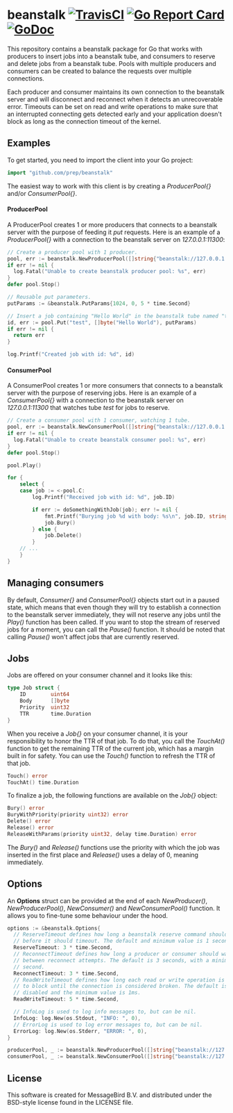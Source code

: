 beanstalk
[![TravisCI](https://travis-ci.org/prep/beanstalk.svg?branch=master)](https://travis-ci.org/prep/beanstalk.svg?branch=master)
[![Go Report Card](https://goreportcard.com/badge/github.com/prep/beanstalk)](https://goreportcard.com/report/github.com/prep/beanstalk)
[![GoDoc](https://godoc.org/github.com/prep/beanstalk?status.svg)](https://godoc.org/github.com/prep/beanstalk)
=========
This repository contains a beanstalk package for Go that works with producers to insert jobs into a beanstalk tube, and consumers to reserve and delete jobs from a beanstalk tube. Pools with multiple producers and consumers can be created to balance the requests over multiple connections.

Each producer and consumer maintains its own connection to the beanstalk server and will disconnect and reconnect when it detects an unrecoverable error. Timeouts can be set on read and write operations to make sure that an interrupted connecting gets detected early and your application doesn't block as long as the connection timeout of the kernel.

Examples
--------
To get started, you need to import the client into your Go project:

```go
import "github.com/prep/beanstalk"
```

The easiest way to work with this client is by creating a *ProducerPool{}* and/or *ConsumerPool{}*.

#### ProducerPool
A ProducerPool creates 1 or more producers that connects to a beanstalk server with the purpose of feeding it *put* requests. Here is an example of a *ProducerPool{}* with a connection to the beanstalk server on *127.0.0.1:11300*:

```go
// Create a producer pool with 1 producer.
pool, err := beanstalk.NewProducerPool([]string{"beanstalk://127.0.0.1:11300"}, nil)
if err != nil {
  log.Fatal("Unable to create beanstalk producer pool: %s", err)
}
defer pool.Stop()

// Reusable put parameters.
putParams := &beanstalk.PutParams{1024, 0, 5 * time.Second}

// Insert a job containing "Hello World" in the beanstalk tube named "test".
id, err := pool.Put("test", []byte("Hello World"), putParams)
if err != nil {
  return err
}

log.Printf("Created job with id: %d", id)
```

#### ConsumerPool
A ConsumerPool creates 1 or more consumers that connects to a beanstalk server with the purpose of reserving jobs. Here is an example of a *ConsumerPool{}* with a connection to the beanstalk server on *127.0.0.1:11300* that watches tube *test* for jobs to reserve.

```go
// Create a consumer pool with 1 consumer, watching 1 tube.
pool, err := beanstalk.NewConsumerPool([]string{"beanstalk://127.0.0.1:11300"}, []string{"test"}, nil)
if err != nil {
  log.Fatal("Unable to create beanstalk consumer pool: %s", err)
}
defer pool.Stop()

pool.Play()

for {
    select {
    case job := <-pool.C:
        log.Printf("Received job with id: %d", job.ID)

        if err := doSomethingWithJob(job); err != nil {
            fmt.Printf("Burying job %d with body: %s\n", job.ID, string(job.Body))
            job.Bury()
        } else {
            job.Delete()
        }
    // ...
    }
}
```

Managing consumers
------------------
By default, *Consumer{}* and *ConsumerPool{}* objects start out in a paused state, which means that even though they will try to establish a connection to the beanstalk server immediately, they will not reserve any jobs until the *Play()* function has been called. If you want to stop the stream of reserved jobs for a moment, you can call the *Pause()* function. It should be noted that calling *Pause()* won't affect jobs that are currently reserved.

Jobs
----
Jobs are offered on your consumer channel and it looks like this:

```go
type Job struct {
	ID        uint64
	Body      []byte
	Priority  uint32
	TTR       time.Duration
}
```

When you receive a *Job{}* on your consumer channel, it is your responsibility to honor the TTR of that job. To do that, you call the *TouchAt()* function to get the remaining TTR of the current job, which has a margin built in for safety. You can use the *Touch()* function to refresh the TTR of that job.

```go
Touch() error
TouchAt() time.Duration
```

To finalize a job, the following functions are available on the *Job{}* object:
```go
Bury() error
BuryWithPriority(priority uint32) error
Delete() error
Release() error
ReleaseWithParams(priority uint32, delay time.Duration) error
```

The *Bury()* and *Release()* functions use the priority with which the job was inserted in the first place and *Release()* uses a delay of 0, meaning immediately.

Options
-------
An **Options** struct can be provided at the end of each *NewProducer()*, *NewProducerPool()*, *NewConsumer()* and *NewConsumerPool()* function. It allows you to fine-tune some behaviour under the hood.

```go
options := &beanstalk.Options{
  // ReserveTimeout defines how long a beanstalk reserve command should wait
  // before it should timeout. The default and minimum value is 1 second.
  ReserveTimeout: 3 * time.Second,
  // ReconnectTimeout defines how long a producer or consumer should wait
  // between reconnect attempts. The default is 3 seconds, with a minimum of 1
  // second.
  ReconnectTimeout: 3 * time.Second,
  // ReadWriteTimeout defines how long each read or write operation is  allowed
  // to block until the connection is considered broken. The default is
  // disabled and the minimum value is 1ms.
  ReadWriteTimeout: 5 * time.Second,

  // InfoLog is used to log info messages to, but can be nil.
  InfoLog: log.New(os.Stdout, "INFO: ", 0),
  // ErrorLog is used to log error messages to, but can be nil.
  ErrorLog: log.New(os.Stderr, "ERROR: ", 0),
}

producerPool, _ := beanstalk.NewProducerPool([]string{"beanstalk://127.0.0.1:11300"}, options)
consumerPool, _ := beanstalk.NewConsumerPool([]string{"beanstalk://127.0.0.1:11300"}, []string{"test"}, options)
```

License
-------
This software is created for MessageBird B.V. and distributed under the BSD-style license found in the LICENSE file.

